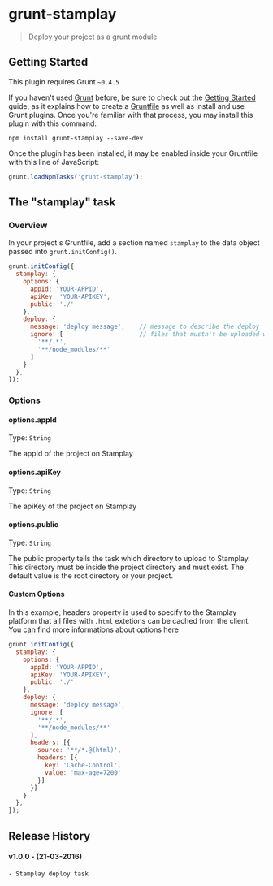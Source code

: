 # grunt-stamplay

> Deploy your project as a grunt module

## Getting Started
This plugin requires Grunt `~0.4.5`

If you haven't used [Grunt](http://gruntjs.com/) before, be sure to check out the [Getting Started](http://gruntjs.com/getting-started) guide, as it explains how to create a [Gruntfile](http://gruntjs.com/sample-gruntfile) as well as install and use Grunt plugins. Once you're familiar with that process, you may install this plugin with this command:

```shell
npm install grunt-stamplay --save-dev
```

Once the plugin has been installed, it may be enabled inside your Gruntfile with this line of JavaScript:

```js
grunt.loadNpmTasks('grunt-stamplay');
```

## The "stamplay" task

### Overview
In your project's Gruntfile, add a section named `stamplay` to the data object passed into `grunt.initConfig()`.

```js
grunt.initConfig({
  stamplay: {
    options: {
      appId: 'YOUR-APPID',
      apiKey: 'YOUR-APIKEY',
      public: './'
    },
    deploy: {
      message: 'deploy message',    // message to describe the deploy
      ignore: [                     // files that mustn't be uploaded with the deploy
        '**/.*',
        '**/node_modules/**'
      ]
    }
  },
});
```

### Options

#### options.appId
Type: `String`

The appId of the project on Stamplay

#### options.apiKey
Type: `String`

The apiKey of the project on Stamplay

#### options.public
Type: `String`

The public property tells the task which directory to upload to Stamplay. This directory must be inside the project directory and must exist. The default value is the root directory or your project.

#### Custom Options
In this example, headers property is used to specify to the Stamplay platform that all files with `.html` extetions can be cached from the client. You can find more informations about options [here](https://stamplay.com/docs/hosting/command-line)

```js
grunt.initConfig({
  stamplay: {
    options: {
      appId: 'YOUR-APPID',
      apiKey: 'YOUR-APIKEY',
      public: './'
    },
    deploy: {
      message: 'deploy message',
      ignore: [
        '**/.*',
        '**/node_modules/**'
      ],
      headers: [{
        source: '**/*.@(html)',
        headers: [{
          key: 'Cache-Control',
          value: 'max-age=7200'
        }]
      }]
    }
  },
});
```

## Release History
#### v1.0.0 - (21-03-2016)
    - Stamplay deploy task


